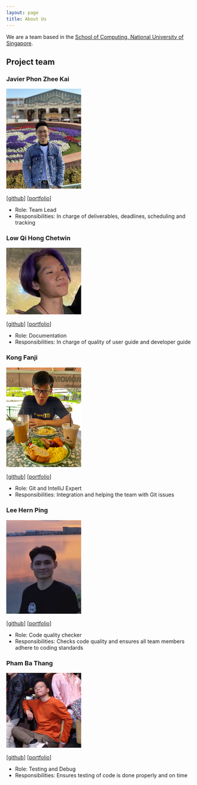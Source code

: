 ```yaml
---
layout: page
title: About Us
---
```


We are a team based in the [School of Computing, National University of Singapore](http://www.comp.nus.edu.sg).

## Project team

### Javier Phon Zhee Kai

<img src="images/javiier-pzk.png" width="200px">

[[github](https://github.com/javiier-pzk)]
[[portfolio](team/javiier-pzk.md)]

* Role: Team Lead
* Responsibilities: In charge of deliverables, deadlines, scheduling and tracking

### Low Qi Hong Chetwin

<img src="images/chetwinlow.png" width="200px">

[[github](http://github.com/chetwinlow)]
[[portfolio](team/johndoe.md)]

* Role: Documentation
* Responsibilities: In charge of quality of user guide and developer guide

### Kong Fanji

<img src="images/clementkfj.png" width="200px">

[[github](http://github.com/clementkfj)] 
[[portfolio](team/clementkfj.md)]

* Role: Git and IntelliJ Expert
* Responsibilities: Integration and helping the team with Git issues

### Lee Hern Ping

<img src="images/hernpiblo.png" width="200px">

[[github](http://github.com/hernpiblo)]
[[portfolio](team/johndoe.md)]

* Role: Code quality checker
* Responsibilities: Checks code quality and ensures all team members adhere to coding standards

### Pham Ba Thang

<img src="images/pbthang.png" width="200px">

[[github](http://github.com/pbthang)]
[[portfolio](team/johndoe.md)]

* Role: Testing and Debug
* Responsibilities: Ensures testing of code is done properly and on time
